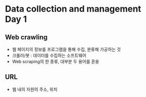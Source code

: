 # Data collection and management Day 1

## Web crawling
- 웹 페이지의 정보를 프로그램을 통해 수집, 분류해 가공하는 것
- 크롤러/봇 : 데이터를 수집하는 소프트웨어
- Web scraping의 한 종류, 대부분 두 용어를 혼용

## URL
- 웹 내의 자원의 주소, 위치